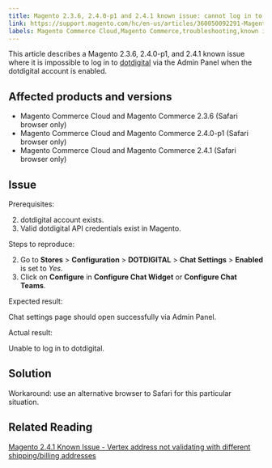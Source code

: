 ```yaml
---
title: Magento 2.3.6, 2.4.0-p1 and 2.4.1 known issue: cannot log in to dotdigital when account enabled
link: https://support.magento.com/hc/en-us/articles/360050092291-Magento-2-3-6-2-4-0-p1-and-2-4-1-known-issue-cannot-log-in-to-dotdigital-when-account-enabled
labels: Magento Commerce Cloud,Magento Commerce,troubleshooting,known issues,2.3.6,2.4.1,2.4.0-p1,dotdigital
---
```


This article describes a Magento 2.3.6, 2.4.0-p1, and 2.4.1 known issue where it is impossible to log in to [dotdigital](https://dotdigital.com/) via the Admin Panel when the dotdigital account is enabled.

 Affected products and versions
------------------------------

 
 * Magento Commerce Cloud and Magento Commerce 2.3.6 (Safari browser only)
 * Magento Commerce Cloud and Magento Commerce 2.4.0-p1 (Safari browser only)
 * Magento Commerce Cloud and Magento Commerce 2.4.1 (Safari browser only)
 
 Issue
-----

 Prerequisites:

 
 2. dotdigital account exists.
 4. Valid dotdigital API credentials exist in Magento.
 
 Steps to reproduce:

 
 2. Go to **Stores** > **Configuration** > **DOTDIGITAL** > **Chat Settings** > **Enabled** is set to *Yes.* 
 4. Click on **Configure** in **Configure Chat Widget** or **Configure Chat Teams**.
 
 Expected result:

 Chat settings page should open successfully via Admin Panel.

 Actual result:

 Unable to log in to dotdigital.

 Solution
--------

 Workaround: use an alternative browser to Safari for this particular situation.

 Related Reading
---------------

 [Magento 2.4.1 Known Issue - Vertex address not validating with different shipping/billing addresses](https://support.magento.com/hc/en-us/articles/360050139631)

